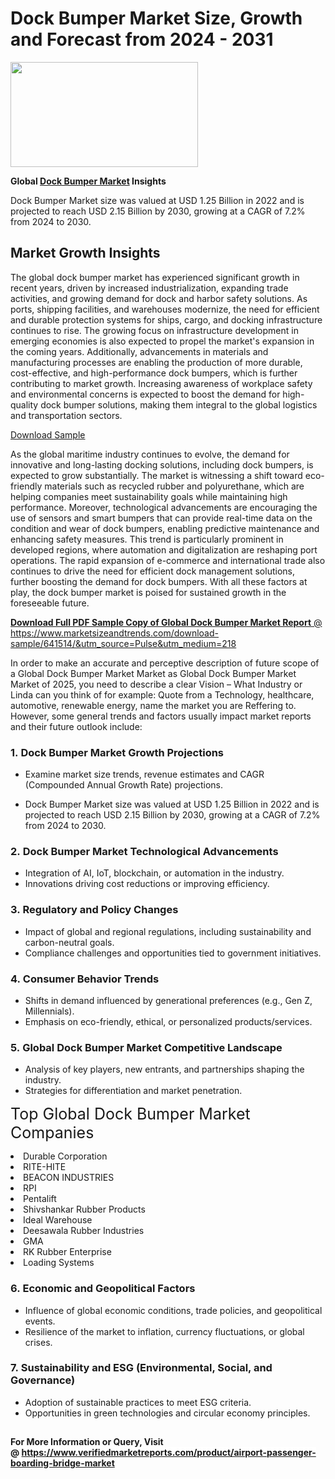 <H1>Dock Bumper Market Size, Growth and Forecast from 2024 - 2031</H1><img class="aligncenter size-medium wp-image-584254" src="https://thirdeyenews.in/wp-content/uploads/2024/09/Global-Market-Research-300x168.jpeg" alt="" width="300" height="168" /><p><strong>Global&nbsp;<a href="https://www.marketsizeandtrends.com/download-sample/641514/&amp;utm_source=Pulse&amp;utm_medium=218">Dock Bumper Market</a> Insights</strong></p><p>Dock Bumper Market size was valued at USD 1.25 Billion in 2022 and is projected to reach USD 2.15 Billion by 2030, growing at a CAGR of 7.2% from 2024 to 2030.</p><p><h2>Market Growth Insights</h2> <p>The global dock bumper market has experienced significant growth in recent years, driven by increased industrialization, expanding trade activities, and growing demand for dock and harbor safety solutions. As ports, shipping facilities, and warehouses modernize, the need for efficient and durable protection systems for ships, cargo, and docking infrastructure continues to rise. The growing focus on infrastructure development in emerging economies is also expected to propel the market's expansion in the coming years. Additionally, advancements in materials and manufacturing processes are enabling the production of more durable, cost-effective, and high-performance dock bumpers, which is further contributing to market growth. Increasing awareness of workplace safety and environmental concerns is expected to boost the demand for high-quality dock bumper solutions, making them integral to the global logistics and transportation sectors.</p> <p><a href="#">Download Sample</a></p> <p>As the global maritime industry continues to evolve, the demand for innovative and long-lasting docking solutions, including dock bumpers, is expected to grow substantially. The market is witnessing a shift toward eco-friendly materials such as recycled rubber and polyurethane, which are helping companies meet sustainability goals while maintaining high performance. Moreover, technological advancements are encouraging the use of sensors and smart bumpers that can provide real-time data on the condition and wear of dock bumpers, enabling predictive maintenance and enhancing safety measures. This trend is particularly prominent in developed regions, where automation and digitalization are reshaping port operations. The rapid expansion of e-commerce and international trade also continues to drive the need for efficient dock management solutions, further boosting the demand for dock bumpers. With all these factors at play, the dock bumper market is poised for sustained growth in the foreseeable future.</p> <p><a href="#"></p><p><span class=""><strong>Download Full PDF Sample Copy of Global Dock Bumper Market Report</strong> @ <a href="https://www.marketsizeandtrends.com/download-sample/641514/&amp;utm_source=Pulse&amp;utm_medium=218" target="_blank">https://www.marketsizeandtrends.com/download-sample/641514/&amp;utm_source=Pulse&amp;utm_medium=218</a></span></p><p>In order to make an accurate and perceptive description of future scope of a Global&nbsp;Dock Bumper Market Market as Global&nbsp;Dock Bumper Market Market of 2025, you need to describe a clear Vision &ndash; What Industry or Linda can you think of for example: Quote from a Technology, healthcare, automotive, renewable energy, name the market you are Reffering to. However, some general trends and factors usually impact market reports and their future outlook include:</p><h3>1.&nbsp;<strong>Dock Bumper Market Growth Projections</strong></h3><ul><li>Examine market size trends, revenue estimates and CAGR (Compounded Annual Growth Rate) projections.</li><li><p>Dock Bumper Market size was valued at USD 1.25 Billion in 2022 and is projected to reach USD 2.15 Billion by 2030, growing at a CAGR of 7.2% from 2024 to 2030.</p></li></ul><h3>2.&nbsp;<strong>Dock Bumper Market Technological Advancements</strong></h3><ul><li>Integration of AI, IoT, blockchain, or automation in the industry.</li><li>Innovations driving cost reductions or improving efficiency.</li></ul><h3>3.&nbsp;<strong>Regulatory and Policy Changes</strong></h3><ul><li>Impact of global and regional regulations, including sustainability and carbon-neutral goals.</li><li>Compliance challenges and opportunities tied to government initiatives.</li></ul><h3>4.&nbsp;<strong>Consumer Behavior Trends</strong></h3><ul><li>Shifts in demand influenced by generational preferences (e.g., Gen Z, Millennials).</li><li>Emphasis on eco-friendly, ethical, or personalized products/services.</li></ul><h3>5.&nbsp;<strong>Global Dock Bumper Market Competitive Landscape</strong></h3><ul><li>Analysis of key players, new entrants, and partnerships shaping the industry.</li><li>Strategies for differentiation and market penetration.</li></ul><p data-pm-slice="1 1 []"><span style="color: inherit; font-family: inherit; font-size: 25px;">Top Global Dock Bumper Market Companies</span></p><div class="" data-test-id=""><p><li>Durable Corporation</li><li> RITE-HITE</li><li> BEACON INDUSTRIES</li><li> RPI</li><li> Pentalift</li><li> Shivshankar Rubber Products</li><li> Ideal Warehouse</li><li> Deesawala Rubber Industries</li><li> GMA</li><li> RK Rubber Enterprise</li><li> Loading Systems</li></p></div><h3>6.&nbsp;<strong>Economic and Geopolitical Factors</strong></h3><ul><li>Influence of global economic conditions, trade policies, and geopolitical events.</li><li>Resilience of the market to inflation, currency fluctuations, or global crises.</li></ul><h3>7.&nbsp;<strong>Sustainability and ESG (Environmental, Social, and Governance)</strong></h3><ul><li>Adoption of sustainable practices to meet ESG criteria.</li><li>Opportunities in green technologies and circular economy principles.</li></ul><h2><strong style="font-size: 14px;">For More Information or Query, Visit @&nbsp;</strong><a style="background-color: #ffffff; font-size: 14px;" href="https://www.marketsizeandtrends.com/report/dock-bumper-market/" target="_blank">https://www.verifiedmarketreports.com/product/airport-passenger-boarding-bridge-market</a></h2>
